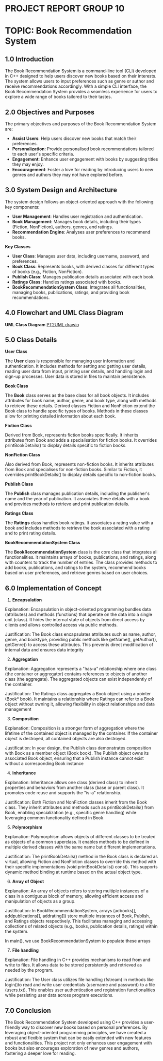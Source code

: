 # PROJECT REPORT GROUP 10
# TOPIC: Book Recommendation System

## 1.0 Introduction
The Book Recommendation System is a command-line tool (CLI) developed in C++ designed to help users discover new books based on their interests. The system allows users to input preferences such as genre or author and receive recommendations accordingly. With a simple CLI interface, the Book Recommendation System provides a seamless experience for users to explore a wide range of books tailored to their tastes.

## 2.0 Objectives and Purposes
The primary objectives and purposes of the Book Recommendation System are:
- **Assist Users**: Help users discover new books that match their preferences.
- **Personalization**: Provide personalised book recommendations tailored to each user's specific criteria.
- **Engagement**: Enhance user engagement with books by suggesting titles they may enjoy.
- **Encouragement**: Foster a love for reading by introducing users to new genres and authors they may not have explored before.

## 3.0 System Design and Architecture
The system design follows an object-oriented approach with the following key components:
- **User Management**: Handles user registration and authentication.
- **Book Management**: Manages book details, including their types (Fiction, NonFiction), authors, genres, and ratings.
- **Recommendation Engine**: Analyses user preferences to recommend books.

**Key Classes**
- **User Class**: Manages user data, including username, password, and preferences.
- **Book Class**: Represents books, with derived classes for different types of books (e.g., Fiction, NonFiction).
- **Publish Class**: Manages publication details associated with each book.
- **Ratings Class**: Handles ratings associated with books.
- **BookRecommendationSystem Class**: Integrates all functionalities, managing books, publications, ratings, and providing book recommendations.

## 4.0 Flowchart and UML Class Diagram

**UML Class Diagram**
[PT2UML drawio](https://github.com/jjn7702/SECJ1023-PT2/assets/148675768/a96aa356-ee8b-4ee8-a392-cd85e3d3f595)


## 5.0 Class Details
**User Class**

The **User** class is responsible for managing user information and authentication. It includes methods for setting and getting user details, reading user data from input, printing user details, and handling login and sign-up processes. User data is stored in files to maintain persistence.

**Book Class**

The **Book** class serves as the base class for all book objects. It includes attributes for book name, author, genre, and book type, along with methods to retrieve these details. Derived classes Fiction and NonFiction extend the Book class to handle specific types of books. Methods in these classes allow for printing detailed information about each book.

**Fiction Class**

Derived from Book, represents fiction books specifically. It inherits attributes from Book and adds a specialisation for fiction books. It overrides printBookDetails() to display details specific to fiction books.

**NonFiction Class**

Also derived from Book, represents non-fiction books. It inherits attributes from Book and specialises for non-fiction books. Similar to Fiction, it overrides printBookDetails() to display details specific to non-fiction books.

**Publish Class**

The **Publish** class manages publication details, including the publisher's name and the year of publication. It associates these details with a book and provides methods to retrieve and print publication details.

**Ratings Class**

The **Ratings** class handles book ratings. It associates a rating value with a book and includes methods to retrieve the book associated with a rating and to print rating details.

**BookRecommendationSystem Class**

The **BookRecommendationSystem** class is the core class that integrates all functionalities. It maintains arrays of books, publications, and ratings, along with counters to track the number of entries. The class provides methods to add books, publications, and ratings to the system, recommend books based on user preferences, and retrieve genres based on user choices.

## 6.0 Implementation of Concept
1. **Encapsulation**

Explanation: Encapsulation in object-oriented programming bundles data (attributes) and methods (functions) that operate on the data into a single unit (class). It hides the internal state of objects from direct access by clients and allows controlled access via public methods.

Justification: The Book class encapsulates attributes such as name, author, genre, and booktype, providing public methods like getName(), getAuthor(), getGenre() to access these attributes. This prevents direct modification of internal data and ensures data integrity

2. **Aggregation**

Explanation: Aggregation represents a "has-a" relationship where one class (the container or aggregator) contains references to objects of another class (the aggregate). The aggregated objects can exist independently of the container.

Justification: The Ratings class aggregates a Book object using a pointer (Book* book). It maintains a relationship where Ratings can refer to a Book object without owning it, allowing flexibility in object relationships and data management

3. **Composition**

Explanation: Composition is a stronger form of aggregation where the lifetime of the contained object is managed by the container. If the container object is destroyed, all contained objects are also destroyed.

Justification: In your design, the Publish class demonstrates composition with Book as a member object (Book book). The Publish object owns its associated Book object, ensuring that a Publish instance cannot exist without a corresponding Book instance

4. **Inheritance**

Explanation: Inheritance allows one class (derived class) to inherit properties and behaviors from another class (base or parent class). It promotes code reuse and supports the "is-a" relationship.

Justification: Both Fiction and NonFiction classes inherit from the Book class. They inherit attributes and methods such as printBookDetails() from Book, enabling specialization (e.g., specific genre handling) while leveraging common functionality defined in Book

5. **Polymorphism**

Explanation: Polymorphism allows objects of different classes to be treated as objects of a common superclass. It enables methods to be defined in multiple derived classes with the same name but different implementations.

Justification: The printBookDetails() method in the Book class is declared as virtual, allowing Fiction and NonFiction classes to override this method with their specific implementations (void printBookDetails() const). This supports dynamic method binding at runtime based on the actual object type.

6. **Array of Object**

Explanation: An array of objects refers to storing multiple instances of a class in a contiguous block of memory, allowing efficient access and manipulation of objects as a group.

Justification: In BookRecommendationSystem, arrays (adbooks[], addpublications[], addrating[]) store multiple instances of Book, Publish, and Ratings objects respectively. This facilitates managing and accessing collections of related objects (e.g., books, publication details, ratings) within the system.

In main(), we use BookRecommendationSystem to populate these arrays

7. **File handling**

Explanation: File handling in C++ provides mechanisms to read from and write to files. It allows data to be stored persistently and retrieved as needed by the program.

Justification: The User class utilizes file handling (fstream) in methods like login()to read and write user credentials (username and password) to a file (users.txt). This enables user authentication and registration functionalities while persisting user data across program executions.

## 7.0 Conclusion

The Book Recommendation System developed using C++ provides a user-friendly way to discover new books based on personal preferences. By leveraging object-oriented programming principles, we have created a robust and flexible system that can be easily extended with new features and functionalities. This project not only enhances user engagement with books but also encourages exploration of new genres and authors, fostering a deeper love for reading.

